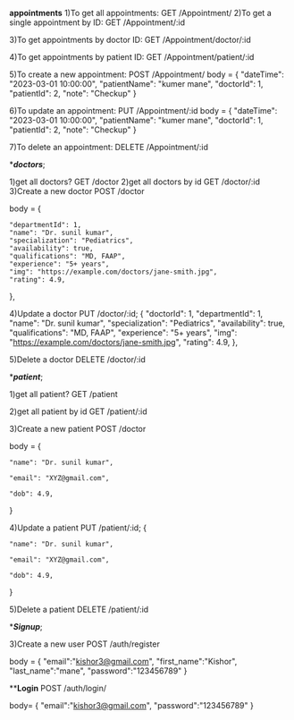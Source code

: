 ****appointments****
1)To get all appointments:
GET    /Appointment/ 
2)To get a single appointment by ID:
GET    /Appointment/:id

3)To get appointments by doctor ID:
GET    /Appointment/doctor/:id

4)To get appointments by patient  ID:
GET    /Appointment/patient/:id

5)To create a new appointment:
POST /Appointment/
body = {
    "dateTime": "2023-03-01 10:00:00",
    "patientName": "kumer mane",
    "doctorId": 1,
    "patientId": 2,
    "note": "Checkup"
}

6)To update an appointment:
PUT /Appointment/:id
body = {
    "dateTime": "2023-03-01 10:00:00",
    "patientName": "kumer mane",
    "doctorId": 1,
    "patientId": 2,
    "note": "Checkup"
}

7)To delete an appointment:
DELETE /Appointment/:id





******************doctors*****************;

1)get all doctors?
GET /doctor
2)get all doctors by id
GET /doctor/:id
3)Create a new doctor
POST /doctor

body =
{
    
    "departmentId": 1,
    "name": "Dr. sunil kumar",
    "specialization": "Pediatrics",
    "availability": true,
    "qualifications": "MD, FAAP",
    "experience": "5+ years",
    "img": "https://example.com/doctors/jane-smith.jpg",
    "rating": 4.9,
  },

4)Update a doctor
PUT /doctor/:id;
{
    "doctorId": 1,
    "departmentId": 1,
    "name": "Dr. sunil kumar",
    "specialization": "Pediatrics",
    "availability": true,
    "qualifications": "MD, FAAP",
    "experience": "5+ years",
    "img": "https://example.com/doctors/jane-smith.jpg",
    "rating": 4.9,
  },


5)Delete a doctor
DELETE /doctor/:id



******************patient*****************;

1)get all patient?
GET /patient

2)get all patient by id
GET /patient/:id

3)Create a new patient
POST /doctor

body =
{
    
    
    "name": "Dr. sunil kumar",

    "email": "XYZ@gmail.com",
  
    "dob": 4.9,
  }

4)Update a patient
PUT /patient/:id;
{
    
    
    "name": "Dr. sunil kumar",

    "email": "XYZ@gmail.com",
  
    "dob": 4.9,
  }


5)Delete a patient
DELETE /patient/:id




******************Signup*****************;

3)Create a new user
POST /auth/register

body =
{
  "email":"kishor3@gmail.com",
  "first_name":"Kishor",
  "last_name":"mane",
  "password":"123456789"
}

**************Login************
POST  /auth/login/

body= {
  "email":"kishor3@gmail.com",
  "password":"123456789"
}